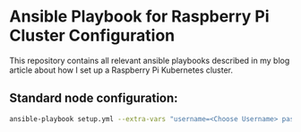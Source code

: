 # Ansible Playbook for Raspberry Pi Cluster Configuration

This repository contains all relevant ansible playbooks described in my blog article about how I set up a Raspberry Pi Kubernetes cluster.

## Standard node configuration:



```bash
ansible-playbook setup.yml --extra-vars "username=<Choose Username> password=<Choose Pass> hosts=<Hostsfile>" -u pi --ask-pass --ask-become-pass
```
